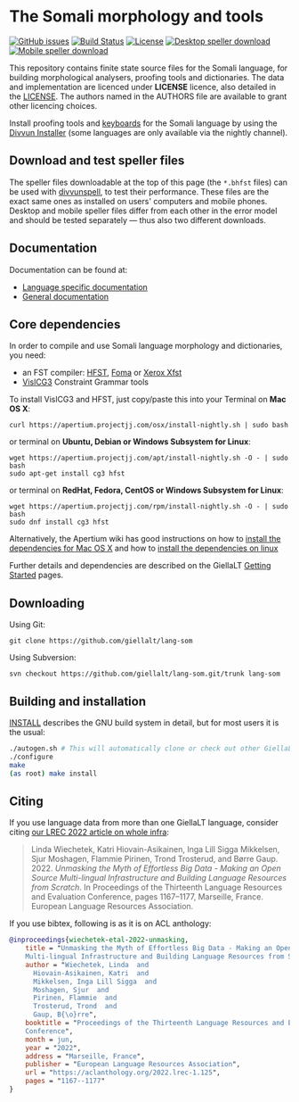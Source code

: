 The Somali morphology and tools
==========================================

[![GitHub issues](https://img.shields.io/github/issues-raw/giellalt/lang-som)](https://github.com/giellalt/lang-som/issues)
[![Build Status](https://divvun-tc.giellalt.org/api/github/v1/repository/giellalt/lang-som/main/badge.svg)](https://github.com/giellalt/lang-som/actions)
[![License](https://img.shields.io/github/license/giellalt/lang-som)](https://github.com/giellalt/lang-som/blob/main/LICENSE)
[![Desktop speller download](https://img.shields.io/badge/download%40latest-desktop--bhfst-brightgreen)](https://pahkat.uit.no/main/download/speller-som?platform=desktop&channel=nightly)
[![Mobile speller download](https://img.shields.io/badge/download%40latest-mobile--bhfst-brightgreen)](https://pahkat.uit.no/main/download/speller-som?platform=mbile&channel=nightly)

This repository contains finite state source files for the Somali language,
for building morphological analysers, proofing tools
and dictionaries. The data and implementation are licenced under __LICENSE__
licence, also detailed in the
[LICENSE](https://github.com/giellalt/lang-som/blob/main/LICENSE). The
authors named in the AUTHORS file are available to grant other licencing
choices.

Install proofing tools and [keyboards](https://github.com/giellalt/keyboard-som)
for the Somali language by using the [Divvun Installer](http://divvun.no)
(some languages are only available via the nightly channel).

Download and test speller files
-------------------------------

The speller files downloadable at the top of this page (the `*.bhfst` files) can
be used with [divvunspell](https://github.com/divvun/divvunspell), to test their
performance. These files are the exact same ones as installed on users' computers
and mobile phones. Desktop and mobile speller files differ from each other in the
error model and should be tested separately — thus also two different downloads.

Documentation
-------------

Documentation can be found at:

- [Language specific documentation](https://giellalt.github.io/lang-som/)
- [General documentation](https://giellalt.github.io/)

Core dependencies
-----------------

In order to compile and use Somali language morphology and
dictionaries, you need:

- an FST compiler: [HFST](https://github.com/hfst/hfst), [Foma](https://github.com/mhulden/foma) or [Xerox Xfst](https://web.stanford.edu/~laurik/fsmbook/home.html)
- [VislCG3](https://visl.sdu.dk/svn/visl/tools/vislcg3/trunk) Constraint Grammar tools

To install VislCG3 and HFST, just copy/paste this into your Terminal on **Mac OS X**:

```
curl https://apertium.projectjj.com/osx/install-nightly.sh | sudo bash
```

or terminal on **Ubuntu, Debian or Windows Subsystem for Linux**:

```
wget https://apertium.projectjj.com/apt/install-nightly.sh -O - | sudo bash
sudo apt-get install cg3 hfst
```

or terminal on **RedHat, Fedora, CentOS or Windows Subsystem for Linux**:

```
wget https://apertium.projectjj.com/rpm/install-nightly.sh -O - | sudo bash
sudo dnf install cg3 hfst
```

Alternatively, the Apertium wiki has good instructions on how to [install the dependencies for Mac
OS X](https://wiki.apertium.org/wiki/Apertium_on_Mac_OS_X) and how to [install
the dependencies on
linux](https://wiki.apertium.org/wiki/Installation_of_grammar_libraries)

Further details and dependencies are described on the GiellaLT [Getting Started](https://giellalt.uit.no/infra/GettingStarted.html) pages.

Downloading
-----------

Using Git:
```
git clone https://github.com/giellalt/lang-som
```

Using Subversion:
```
svn checkout https://github.com/giellalt/lang-som.git/trunk lang-som
```

Building and installation
-------------------------

[INSTALL](https://github.com/giellalt/lang-som/blob/main/INSTALL)
describes the GNU build system in detail, but for most users it is the usual:

```sh
./autogen.sh # This will automatically clone or check out other GiellaLT dependencies
./configure
make
(as root) make install
```

Citing
------

<!-- Add language specific citation stuff here and to the CITATION.cff -->

If you use language data from more than one GiellaLT language, consider citing
[our LREC 2022 article on whole
infra](https://aclanthology.org/2022.lrec-1.125/):

> Linda Wiechetek, Katri Hiovain-Asikainen, Inga Lill Sigga Mikkelsen,
  Sjur Moshagen, Flammie Pirinen, Trond Trosterud, and Børre Gaup. 2022.
  *Unmasking the Myth of Effortless Big Data - Making an Open Source
  Multi-lingual Infrastructure and Building Language Resources from Scratch*.
  In Proceedings of the Thirteenth Language Resources and Evaluation Conference,
  pages 1167–1177, Marseille, France. European Language Resources Association.

If you use bibtex, following is as it is on ACL anthology:

```bibtex
@inproceedings{wiechetek-etal-2022-unmasking,
    title = "Unmasking the Myth of Effortless Big Data - Making an Open Source
    Multi-lingual Infrastructure and Building Language Resources from Scratch",
    author = "Wiechetek, Linda  and
      Hiovain-Asikainen, Katri  and
      Mikkelsen, Inga Lill Sigga  and
      Moshagen, Sjur  and
      Pirinen, Flammie  and
      Trosterud, Trond  and
      Gaup, B{\o}rre",
    booktitle = "Proceedings of the Thirteenth Language Resources and Evaluation
    Conference",
    month = jun,
    year = "2022",
    address = "Marseille, France",
    publisher = "European Language Resources Association",
    url = "https://aclanthology.org/2022.lrec-1.125",
    pages = "1167--1177"
}
```
